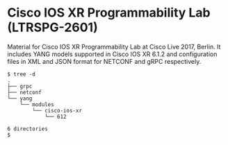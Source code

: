 # Cisco IOS XR Programmability Lab (LTRSPG-2601)
Material for Cisco IOS XR Programmability Lab at Cisco Live 2017, Berlin.  It includes YANG models supported in Cisco IOS XR 6.1.2 and configuration files in XML and JSON format for NETCONF and gRPC respectively.
```
$ tree -d
.
├── grpc
├── netconf
└── yang
    └── modules
        └── cisco-ios-xr
            └── 612

6 directories
$
```
